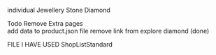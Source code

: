individual Jewellery
Stone Diamond

Todo
Remove Extra pages  
add data to product.json file
remove link from explore diamond (done)


FILE I HAVE USED
ShopListStandard